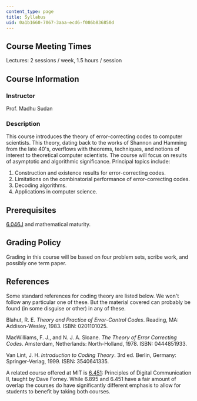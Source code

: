 ```yaml
---
content_type: page
title: Syllabus
uid: 0a1b1660-7067-3aaa-ecd6-f086b836850d
---
```


Course Meeting Times
--------------------

Lectures: 2 sessions / week, 1.5 hours / session

Course Information
------------------

### Instructor

Prof. Madhu Sudan

### Description

This course introduces the theory of error-correcting codes to computer scientists. This theory, dating back to the works of Shannon and Hamming from the late 40's, overflows with theorems, techniques, and notions of interest to theoretical computer scientists. The course will focus on results of asymptotic and algorithmic significance. Principal topics include:

1.  Construction and existence results for error-correcting codes.
2.  Limitations on the combinatorial performance of error-correcting codes.
3.  Decoding algorithms.
4.  Applications in computer science.

Prerequisites
-------------

[6.046J](/courses/6-046j-introduction-to-algorithms-sma-5503-fall-2005) and mathematical maturity.

Grading Policy
--------------

Grading in this course will be based on four problem sets, scribe work, and possibly one term paper.

References
----------

Some standard references for coding theory are listed below. We won't follow any particular one of these. But the material covered can probably be found (in some disguise or other) in any of these.

Blahut, R. E. _Theory and Practice of Error-Control Codes_. Reading, MA: Addison-Wesley, 1983. ISBN: 0201101025.

MacWilliams, F. J., and N. J. A. Sloane. _The Theory of Error Correcting Codes_. Amsterdam, Netherlands: North-Holland, 1978. ISBN: 0444851933.

Van Lint, J. H. _Introduction to Coding Theory_. 3rd ed. Berlin, Germany: Springer-Verlag, 1999. ISBN: 3540641335.

A related course offered at MIT is [6.451](/courses/6-451-principles-of-digital-communication-ii-spring-2005): Principles of Digital Communication II, taught by Dave Forney. While 6.895 and 6.451 have a fair amount of overlap the courses do have significantly different emphasis to allow for students to benefit by taking both courses.